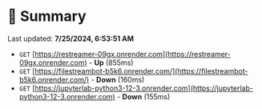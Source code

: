 # 📖 Summary
Last updated: **7/25/2024, 6:53:51 AM**

- `GET` [https://restreamer-09gx.onrender.com](https://restreamer-09gx.onrender.com) - **Up** (855ms)
- `GET` [https://filestreambot-b5k6.onrender.com/](https://filestreambot-b5k6.onrender.com/) - **Down** (160ms)
- `GET` [https://jupyterlab-python3-12-3.onrender.com](https://jupyterlab-python3-12-3.onrender.com) - **Down** (155ms)
